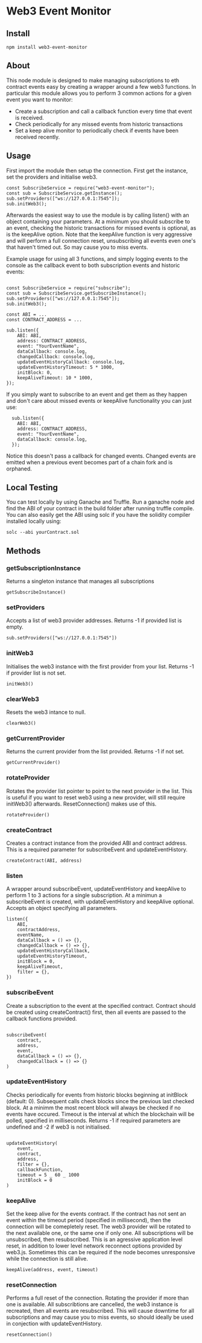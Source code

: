 # Web3 Event Monitor

## Install

`npm install web3-event-monitor`

## About

This node module is designed to make managing subscriptions to eth contract events easy by creating a wrapper around a few web3 functions. In particular this module allows you to perform 3 common actions for a given event you want to monitor:

- Create a subscription and call a callback function every time that event is received.
- Check periodically for any missed events from historic transactions
- Set a keep alive monitor to periodically check if events have been received recently.

## Usage

First import the module then setup the connection. First get the instance, set the providers and initialise web3.

```
const SubscribeService = require("web3-event-monitor");
const sub = SubscribeService.getInstance();
sub.setProviders(["ws://127.0.0.1:7545"]);
sub.initWeb3();
```

Afterwards the easiest way to use the module is by calling listen() with an object containing your parameters. At a minimum you should subscribe to an event, checking the historic transactions for missed events is optional, as is the keepAlive option. Note that the keepAlive function is very aggressive and will perform a full connection reset, unsubscribing all events even one's that haven't timed out. So may cause you to miss events.

Example usage for using all 3 functions, and simply logging events to the console as the callback event to both subscription events and historic events:

```

const SubscribeService = require("subscribe");
const sub = SubscribeService.getSubscribeInstance();
sub.setProviders(["ws://127.0.0.1:7545"]);
sub.initWeb3();

const ABI = ...
const CONTRACT_ADDRESS = ...

sub.listen({
    ABI: ABI,
    address: CONTRACT_ADDRESS,
    event: "YourEventName",
    dataCallback: console.log,
    changedCallback: console.log,
    updateEventHistoryCallback: console.log,
    updateEventHistoryTimeout: 5 * 1000,
    initBlock: 0,
    keepAliveTimeout: 10 * 1000,
});

```

If you simply want to subscribe to an event and get them as they happen and don't care about missed events or keepAlive functionality you can just use:

```
  sub.listen({
    ABI: ABI,
    address: CONTRACT_ADDRESS,
    event: "YourEventName",
    dataCallback: console.log,
  });
```

Notice this doesn't pass a callback for changed events. Changed events are emitted when a previous event becomes part of a chain fork and is orphaned.

## Local Testing

You can test locally by using Ganache and Truffle. Run a ganache node and find the ABI of your contract in the build folder after running truffle compile. You can also easily get the ABI using solc if you have the solidity compiler installed locally using:

`solc --abi yourContract.sol`

## Methods

### getSubscriptionInstance

Returns a singleton instance that manages all subscriptions

`getSubscribeInstance()`

### setProviders

Accepts a list of web3 provider addresses. Returns -1 if provided list is empty.

`sub.setProviders(["ws://127.0.0.1:7545"])`

### initWeb3

Initialises the web3 instance with the first provider from your list. Returns -1 if provider list is not set.

`initWeb3()`

### clearWeb3

Resets the web3 intance to null.

`clearWeb3()`

### getCurrentProvider

Returns the current provider from the list provided. Returns -1 if not set.

`getCurrentProvider()`

### rotateProvider

Rotates the provider list pointer to point to the next provider in the list. This is useful if you want to reset web3 using a new provider, will still require initWeb3() afterwards. ResetConnection() makes use of this.

`rotateProvider()`

### createContract

Creates a contract instance from the provided ABI and contract address. This is a required parameter for subscribeEvent and updateEventHistory.

`createContract(ABI, address)`

### listen

A wrapper around subscribeEvent, updateEventHistory and keepAlive to perform 1 to 3 actions for a single subscription. At a minimun a subscribeEvent is created, with updateEventHistory and keepAlive optional. Accepts an object specifying all parameters.

```
listen({
    ABI,
    contractAddress,
    eventName,
    dataCallback = () => {},
    changedCallback = () => {},
    updateEventHistoryCallback,
    updateEventHistoryTimeout,
    initBlock = 0,
    keepAliveTimeout,
    filter = {},
})
```

### subscribeEvent

Create a subscription to the event at the specified contract. Contract should be created using createContract() first, then all events are passed to the callback functions provided.

```

subscribeEvent(
    contract,
    address,
    event,
    dataCallback = () => {},
    changedCallback = () => {}
)

```

### updateEventHistory

Checks periodically for events from historic blocks beginning at initBlock (default: 0). Subsequent calls check blocks since the previous last checked block. At a minimm the most recent block will always be checked if no events have occured. Timeout is the interval at which the blockchain will be polled, specified in milliseconds. Returns -1 if required parameters are undefined and -2 if web3 is not initialised.

```

updateEventHistory(
    event,
    contract,
    address,
    filter = {},
    callbackFunction,
    timeout = 5 _ 60 _ 1000
    initBlock = 0
)

```

### keepAlive

Set the keep alive for the events contract. If the contract has not sent an event within the timeout period (specified in millisecond), then the connection will be comepletely reset. The web3 provider will be rotated to the next available one, or the same one if only one. All subscriptions will be unsubscribed, then resubscribed. This is an agressive application level reset, in addition to lower level network reconnect options provided by web3.js. Sometimes this can be required if the node becomes unresponsive while the connection is still alive.

`keepAlive(address, event, timeout)`

### resetConnection

Performs a full reset of the connection. Rotating the provider if more than one is available. All subscribtions are cancelled, the web3 instance is recreated, then all events are resubscribed. This will cause downtime for all subscriptions and may cause you to miss events, so should ideally be used in conjection with updateEventHistory.

`resetConnection()`
